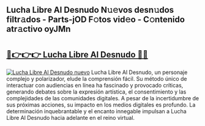 ## Lucha Libre Al Desnudo N𝚞𝚎vos desn𝚞dos filtr𝚊dos - Parts-jOD F𝚘tos vid𝚎o - C𝚘ntenido atr𝚊ctivo oyJMn

# <h2><a href="http://mbczd6.tromn.icu/?c=Lucha+Libre+Al+Desnudo">🔗👉👉👉 Lucha Libre Al Desnudo 🔗🔗</a></h2>

[![Lucha Libre Al Desnudo nuevo](https://i.imgur.com/pEAQMta.gif)](http://mbczd6.tromn.icu/?c=Lucha+Libre+Al+Desnudo)
Lucha Libre Al Desnudo, un personaje complejo y polarizador, elude la comprensión fácil. Su método único de interactuar con audiencias en línea ha fascinado y provocado críticas, generando debates sobre la expresión artística, el consentimiento y las complejidades de las comunidades digitales. A pesar de la incertidumbre de sus próximas acciones, su impacto en los medios digitales es profundo. La determinación inquebrantable y el encanto innegable impulsan a Lucha Libre Al Desnudo hacia adelante en el reino virtual.

